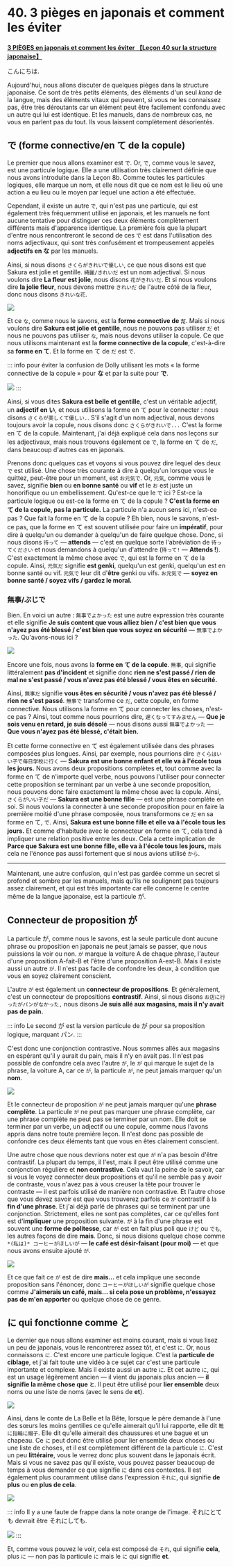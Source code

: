# **40. 3 pièges en japonais et comment les éviter**

[**3 PIÈGES en japonais et comment les éviter 【Leçon 40 sur la structure japonaise】**](https://www.youtube.com/watch?v=Qf7IGkrnnjY&list=PLg9uYxuZf8x_A-vcqqyOFZu06WlhnypWj&index=42&pp=iAQB)

こんにちは.

Aujourd'hui, nous allons discuter de quelques pièges dans la structure japonaise. Ce sont de très petits éléments, des éléments d'un seul *kana* de la langue, mais des éléments vitaux qui peuvent, si vous ne les connaissez pas, être très déroutants car un élément peut être facilement confondu avec un autre qui lui est identique. Et les manuels, dans de nombreux cas, ne vous en parlent pas du tout. Ils vous laissent complètement désorientés.

## で (forme connective/en て de la copule)

Le premier que nous allons examiner est `で`. Or, `で`, comme vous le savez, est une particule logique. Elle a une utilisation très clairement définie que nous avons introduite dans la Leçon 8b. Comme toutes les particules logiques, elle marque un nom, et elle nous dit que ce nom est le lieu où une action a eu lieu ou le moyen par lequel une action a été effectuée.

Cependant, il existe un autre `で`, qui n'est pas une particule, qui est également très fréquemment utilisé en japonais, et les manuels ne font aucune tentative pour distinguer ces deux éléments complètement différents mais d'apparence identique. La première fois que la plupart d'entre nous rencontreront le second de ces `で` est dans l'utilisation des noms adjectivaux, qui sont très confusément et trompeusement appelés **adjectifs en な** par les manuels.

Ainsi, si nous disons `さくらがきれいで優しい`, ce que nous disons est que Sakura est jolie et gentille. `綺麗/きれいだ` est un nom adjectival. Si nous voulons dire **La fleur est jolie**, nous disons `花がきれいだ`. Et si nous voulons dire **la jolie fleur**, nous devons mettre `きれいだ` de l'autre côté de la fleur, donc nous disons `きれいな花`.

![](../media/image888.webp)

Et ce `な`, comme nous le savons, est la **forme connective de `だ`**. Mais si nous voulons dire **Sakura est jolie et gentille**, nous ne pouvons pas utiliser `だ` et nous ne pouvons pas utiliser `な`, mais nous devons utiliser la copule. Ce que nous utilisons maintenant est la **forme connective de la copule**, c'est-à-dire sa **forme en て**. Et la forme en て de `だ` est `で`.

::: info
pour éviter la confusion de Dolly utilisant les mots « la forme connective de la copule » pour **な** et par la suite pour **で**.

![](../media/image712.webp)
:::

Ainsi, si vous dites **Sakura est belle et gentille**, c'est un véritable adjectif, un **adjectif en い**, et nous utilisons la forme en て pour le connecter : nous disons `さくらが美しくて優しい.`. S'il s'agit d'un nom adjectival, nous devons toujours avoir la copule, nous disons donc `さくらがきれいで...` C'est la forme en て de la copule. Maintenant, j'ai déjà expliqué cela dans nos leçons sur les adjectivaux, mais nous trouvons également ce `で`, la forme en て de `だ`, dans beaucoup d'autres cas en japonais.

Prenons donc quelques cas et voyons si vous pouvez dire lequel des deux `で` est utilisé. Une chose très courante à dire à quelqu'un lorsque vous le quittez, peut-être pour un moment, est `お元気で`. Or, `元気`, comme vous le savez, signifie **bien** ou **en bonne santé** ou **vif** et le `お` est juste un honorifique ou un embellissement. Qu'est-ce que le `で` ici ? Est-ce la particule logique ou est-ce la forme en て de la copule ? **C'est la forme en て de la copule, pas la particule.** La particule n'a aucun sens ici, n'est-ce pas ? Que fait la forme en て de la copule ? Eh bien, nous le savons, n'est-ce pas, que la forme en て est souvent utilisée pour faire un **impératif**, pour dire à quelqu'un ou demander à quelqu'un de faire quelque chose. Donc, si nous disons `待って` — **attends** — c'est en quelque sorte l'abréviation de `待ってください` et nous demandons à quelqu'un d'attendre (`待って!` — **Attends !**). C'est exactement la même chose avec `で`, qui est la forme en て de la copule. Ainsi, `元気だ` signifie **est genki**, quelqu'un est genki, quelqu'un est en bonne santé ou vif. `元気で` leur dit d'**être** genki ou vifs. `お元気で` — **soyez en bonne santé / soyez vifs / gardez le moral.**

### 無事/ぶじで

Bien. En voici un autre : `無事でよかった` est une autre expression très courante et elle signifie **Je suis content que vous alliez bien / c'est bien que vous n'ayez pas été blessé / c'est bien que vous soyez en sécurité** — `無事でよかった`. Qu'avons-nous ici ?

![](../media/image952.webp)

Encore une fois, nous avons la **forme en て de la copule**. `無事`, qui signifie littéralement **pas d'incident** et signifie donc **rien ne s'est passé / rien de mal ne s'est passé / vous n'avez pas été blessé / vous êtes en sécurité.**

Ainsi, `無事だ` signifie **vous êtes en sécurité / vous n'avez pas été blessé / rien ne s'est passé**. `無事で` transforme ce `だ`, cette copule, en forme connective. Nous utilisons la forme en て pour connecter les choses, n'est-ce pas ? Ainsi, tout comme nous pourrions dire, `遅くなってすみません` — **Que je sois venu en retard, je suis désolé** — nous disons aussi `無事でよかった` — **Que vous n'ayez pas été blessé, c'était bien.**

Et cette forme connective en て est également utilisée dans des phrases composées plus longues. Ainsi, par exemple, nous pourrions dire `さくらはいい子で毎日学校に行く` — **Sakura est une bonne enfant et elle va à l'école tous les jours.** Nous avons deux propositions complètes et, tout comme avec la forme en て de n'importe quel verbe, nous pouvons l'utiliser pour connecter cette proposition se terminant par un verbe à une seconde proposition, nous pouvons donc faire exactement la même chose avec la copule. Ainsi, `さくらがいい子だ` — **Sakura est une bonne fille** — est une phrase complète en soi. Si nous voulons la connecter à une seconde proposition pour en faire la première moitié d'une phrase composée, nous transformons ce `だ` en sa forme en て, `で`. Ainsi, **Sakura est une bonne fille et elle va à l'école tous les jours.** Et comme d'habitude avec le connecteur en forme en て, cela tend à impliquer une relation positive entre les deux. Cela a cette implication de **Parce que Sakura est une bonne fille, elle va à l'école tous les jours,** mais cela ne l'énonce pas aussi fortement que si nous avions utilisé `から`.

---

Maintenant, une autre confusion, qui n'est pas gardée comme un secret si profond et sombre par les manuels, mais qu'ils ne soulignent pas toujours assez clairement, et qui est très importante car elle concerne le centre même de la langue japonaise, est la particule が.

## Connecteur de proposition が

La particule が, comme nous le savons, est la seule particule dont aucune phrase ou proposition en japonais ne peut jamais se passer, que nous puissions la voir ou non. `が` marque la voiture A de chaque phrase, l'auteur d'une proposition A-fait-B et l'être d'une proposition A-est-B. Mais il existe aussi un autre `が`. Il n'est pas facile de confondre les deux, à condition que vous en soyez clairement conscient.

L'autre `が` est également un **connecteur de propositions**. Et généralement, c'est un connecteur de propositions **contrastif**. Ainsi, si nous disons `お店に行ったがパンがなかった,` nous disons **Je suis allé aux magasins, mais il n'y avait pas de pain.**

::: info
Le second が est la version particule de が pour sa proposition logique, marquant パン.
:::

C'est donc une conjonction contrastive. Nous sommes allés aux magasins en espérant qu'il y aurait du pain, mais il n'y en avait pas. Il n'est pas possible de confondre cela avec l'autre `が`, le `が` qui marque le sujet de la phrase, la voiture A, car ce `が`, la particule `が`, ne peut jamais marquer qu'un **nom**.

![](../media/image185.webp)

Et le connecteur de proposition `が` ne peut jamais marquer qu'une **phrase complète**. La particule `が` ne peut pas marquer une phrase complète, car une phrase complète ne peut pas se terminer par un nom. Elle doit se terminer par un verbe, un adjectif ou une copule, comme nous l'avons appris dans notre toute première leçon. Il n'est donc pas possible de confondre ces deux éléments tant que vous en êtes clairement conscient.

Une autre chose que nous devrions noter est que `が` n'a pas besoin d'être contrastif. La plupart du temps, il l'est, mais il peut être utilisé comme une conjonction régulière et **non contrastive**. Cela vaut la peine de le savoir, car si vous le voyez connecter deux propositions et qu'il ne semble pas y avoir de contraste, vous n'avez pas à vous creuser la tête pour trouver le contraste — il est parfois utilisé de manière non contrastive. Et l'autre chose que vous devez savoir est que vous trouverez parfois ce `が` contrastif à la **fin d'une phrase**. Et j'ai déjà parlé de phrases qui se terminent par une conjonction. Strictement, elles ne sont pas complètes, car ce qu'elles font est d'**impliquer** une proposition suivante. `が` à la fin d'une phrase est souvent une **forme de politesse**, car `が` est en fait plus poli que `けど` ou `でも`, les autres façons de dire **mais**. Donc, si nous disions quelque chose comme `*(私は)* コーヒーがほしいが` — **le café est désir-faisant (pour moi)** — et que nous avons ensuite ajouté `が`.

![](../media/image917.webp)

Et ce que fait ce `が` est de dire **mais...** et cela implique une seconde proposition sans l'énoncer, donc `コーヒーがほしいが` signifie quelque chose comme **J'aimerais un café, mais... si cela pose un problème, n'essayez pas de m'en apporter** ou quelque chose de ce genre.

## に qui fonctionne comme と

Le dernier que nous allons examiner est moins courant, mais si vous lisez un peu de japonais, vous le rencontrerez assez tôt, et c'est `に`. Or, nous connaissons `に`. C'est encore une particule logique. C'est la **particule de ciblage**, et j'ai fait toute une vidéo à ce sujet car c'est une particule importante et complexe. Mais il existe aussi un autre `に`. Et cet autre `に`, qui est un usage légèrement ancien — il vient du japonais plus ancien — **il signifie la même chose que `と`**. Il peut être utilisé pour **lier ensemble** deux noms ou une liste de noms (avec le sens de **et**).

![](../media/image396.webp)

Ainsi, dans le conte de La Belle et la Bête, lorsque le père demande à l'une des sœurs les moins gentilles ce qu'elle aimerait qu'il lui rapporte, elle dit `靴に指輪に帽子`. Elle dit qu'elle aimerait des chaussures et une bague et un chapeau. Ce `に` peut donc être utilisé pour lier ensemble deux choses ou une liste de choses, et il est complètement différent de la particule `に`. C'est un peu **littéraire**, vous le verrez donc plus souvent dans le japonais écrit. Mais si vous ne savez pas qu'il existe, vous pouvez passer beaucoup de temps à vous demander ce que signifie `に` dans ces contextes. Il est également plus couramment utilisé dans l'expression `それに`, qui signifie **de plus** ou **en plus de cela**.

![](../media/image1079.webp)

::: info
Il y a une faute de frappe dans la note orange de l'image. それにとても devrait être それにしても.

![](../media/image173.webp)
:::

Et, comme vous pouvez le voir, cela est composé de `それ`, qui signifie **cela**, plus `に` — non pas la particule `に` mais le `に` qui signifie **et**.